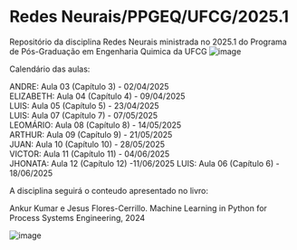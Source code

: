 # Redes Neurais/PPGEQ/UFCG/2025.1
Repositório da disciplina Redes Neurais ministrada no 2025.1 do Programa de Pós-Graduação em Engenharia Quimica da UFCG
![image](https://github.com/user-attachments/assets/b47c5422-627f-4af9-91ce-8314f968b080)



Calendário das aulas:

ANDRE: Aula 03 (Capítulo 3) - 02/04/2025  <br>
ELIZABETH: Aula 04 (Capítulo 4) - 09/04/2025 <br>
LUIS: Aula 05 (Capítulo 5) - 23/04/2025 <br>
LUIS: Aula 07 (Capítulo 7) - 07/05/2025 <br>
LEOMÁRIO: Aula 08 (Capítulo 8) - 14/05/2025 <br>
ARTHUR: Aula 09 (Capítulo 9) - 21/05/2025 <br>
JUAN: Aula 10 (Capítulo 10) -  28/05/2025 <br>
VICTOR: Aula 11 (Capítulo 11) - 04/06/2025 <br>
JHONATA: Aula 12 (Capítulo 12) -11/06/2025
LUIS: Aula 06 (Capítulo 6) - 18/06/2025<br>




A disciplina seguirá o conteudo apresentado no livro:

Ankur Kumar e Jesus Flores-Cerrillo. Machine Learning in Python for Process Systems Engineering, 2024

![image](https://github.com/user-attachments/assets/eb11f396-4059-4f6e-8d50-e427f5d793d9)


